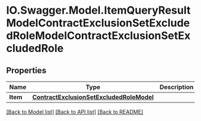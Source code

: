 # IO.Swagger.Model.ItemQueryResultModelContractExclusionSetExcludedRoleModelContractExclusionSetExcludedRole
## Properties

Name | Type | Description | Notes
------------ | ------------- | ------------- | -------------
**Item** | [**ContractExclusionSetExcludedRoleModel**](ContractExclusionSetExcludedRoleModel.md) |  | [optional] 

[[Back to Model list]](../README.md#documentation-for-models) [[Back to API list]](../README.md#documentation-for-api-endpoints) [[Back to README]](../README.md)


